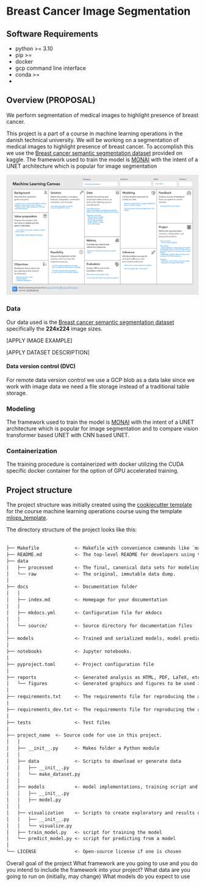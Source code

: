 # Breast Cancer Image Segmentation

## Software Requirements

- python >= 3.10
- pip >=
- docker
- gcp command line interface
- conda >=
- 

## Overview (PROPOSAL)

We perform segmentation of medical images to highlight presence of breast cancer.

This project is a part of a course in machine learning operations in the danish technical university. We will be working
on a segmentation of medical images to highlight presence of breast cancer. To accomplish this we use the 
[Breast cancer semantic segmentation dataset](https://www.kaggle.com/datasets/whats2000/breast-cancer-semantic-segmentation-bcss/data) 
provided on kaggle. The framework used to train the model is [MONAI](https://monai.io/) with the intent of a UNET architecture which 
is popular for image segmentation

![ML canvas](reports/ml-canvas-1.png "ML Canvas")

### Data

Our data used is the [Breast cancer semantic segmentation dataset](https://www.kaggle.com/datasets/whats2000/breast-cancer-semantic-segmentation-bcss/data) 
specifically the **224x224** image sizes. 

[APPLY IMAGE EXAMPLE]

[APPLY DATASET DESCRIPTION]

#### Data version control (DVC)

For remote data version control we use a GCP blob as a data lake since we work with image data we need a file storage instead 
of a traditional table storage.

### Modeling

The framework used to train the model is [MONAI](https://monai.io/) with the intent of a UNET architecture which 
is popular for image segmentation and to compare vision transformer based UNET with CNN based UNET. 

### Containerization

The training procedure is containerized with docker utilizing the CUDA specific docker container for the option of GPU 
accelerated training.

## Project structure

The project structure was initially created using the [cookiecutter template](https://github.com/cookiecutter/cookiecutter) for the course machine learning operations
 course using the template [mlops_template](https://github.com/SkafteNicki/mlops_template).

The directory structure of the project looks like this:

```txt

├── Makefile             <- Makefile with convenience commands like `make data` or `make train`
├── README.md            <- The top-level README for developers using this project.
├── data
│   ├── processed        <- The final, canonical data sets for modeling.
│   └── raw              <- The original, immutable data dump.
│
├── docs                 <- Documentation folder
│   │
│   ├── index.md         <- Homepage for your documentation
│   │
│   ├── mkdocs.yml       <- Configuration file for mkdocs
│   │
│   └── source/          <- Source directory for documentation files
│
├── models               <- Trained and serialized models, model predictions, or model summaries
│
├── notebooks            <- Jupyter notebooks.
│
├── pyproject.toml       <- Project configuration file
│
├── reports              <- Generated analysis as HTML, PDF, LaTeX, etc.
│   └── figures          <- Generated graphics and figures to be used in reporting
│
├── requirements.txt     <- The requirements file for reproducing the analysis environment
|
├── requirements_dev.txt <- The requirements file for reproducing the analysis environment
│
├── tests                <- Test files
│
├── project_name  <- Source code for use in this project.
│   │
│   ├── __init__.py      <- Makes folder a Python module
│   │
│   ├── data             <- Scripts to download or generate data
│   │   ├── __init__.py
│   │   └── make_dataset.py
│   │
│   ├── models           <- model implementations, training script and prediction script
│   │   ├── __init__.py
│   │   ├── model.py
│   │
│   ├── visualization    <- Scripts to create exploratory and results oriented visualizations
│   │   ├── __init__.py
│   │   └── visualize.py
│   ├── train_model.py   <- script for training the model
│   └── predict_model.py <- script for predicting from a model
│
└── LICENSE              <- Open-source license if one is chosen
```

Overall goal of the project
What framework are you going to use and you do you intend to include the framework into your project?
What data are you going to run on (initially, may change)
What models do you expect to use




